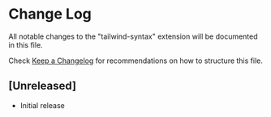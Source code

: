 # Change Log
All notable changes to the "tailwind-syntax" extension will be documented in this file.

Check [Keep a Changelog](http://keepachangelog.com/) for recommendations on how to structure this file.

## [Unreleased]
- Initial release
